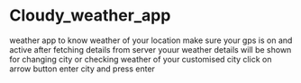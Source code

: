 # Cloudy_weather_app
weather app to know weather of your location
make sure your gps is on and active 
after fetching details from server youur weather details will be shown 
for changing city or checking weather of your customised city click on arrow button 
enter city and press enter

